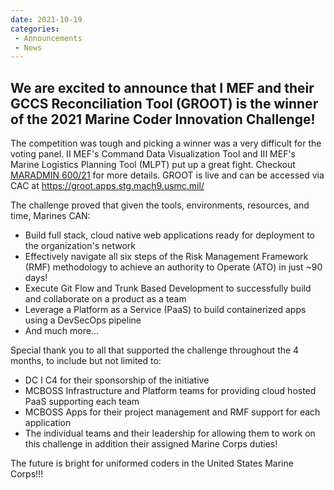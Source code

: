 ```yaml
---
date: 2021-10-19
categories: 
 - Announcements
 - News
---
```


## We are excited to announce that I MEF and their GCCS Reconciliation Tool (GROOT) is the winner of the 2021 Marine Coder Innovation Challenge!  
The competition was tough and picking a winner was a very difficult for the voting panel. II MEF's Command Data Visualization Tool and III MEF's Marine Logistics Planning Tool (MLPT) put up a great fight.  Checkout [MARADMIN 600/21](https://www.marines.mil/News/Messages/Messages-Display/Article/2815694/2021-inaugural-micro-application-development-innovation-challenge-results/) for more details. GROOT is live and can be accessed via CAC at https://groot.apps.stg.mach9.usmc.mil/

The challenge proved that given the tools, environments, resources, and time, Marines CAN:
  * Build full stack, cloud native web applications ready for deployment to the organization's network 
  * Effectively navigate all six steps of the Risk Management Framework (RMF) methodology to achieve an authority to Operate (ATO) in just ~90 days!
  * Execute Git Flow and Trunk Based Development to successfully build and collaborate on a product as a team
  * Leverage a Platform as a Service (PaaS) to build containerized apps using a DevSecOps pipeline
  * And much more...
  
 Special thank you to all that supported the challenge throughout the 4 months, to include but not limited to: 
   * DC I C4 for their sponsorship of the initiative
   * MCBOSS Infrastructure and Platform teams for providing cloud hosted PaaS supporting each team
   * MCBOSS Apps for their project management and RMF support for each application
   * The individual teams and their leadership for allowing them to work on this challenge in addition their assigned Marine Corps duties!

The future is bright for uniformed coders in the United States Marine Corps!!!
